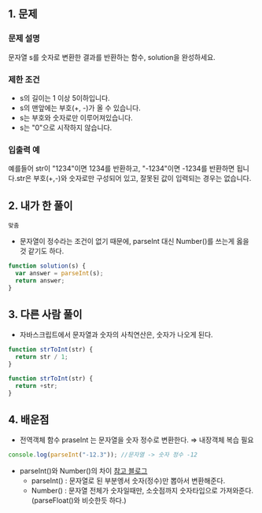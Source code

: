 ## 1. 문제

### **문제 설명**

문자열 s를 숫자로 변환한 결과를 반환하는 함수, solution을 완성하세요.

### 제한 조건

- s의 길이는 1 이상 5이하입니다.
- s의 맨앞에는 부호(+, -)가 올 수 있습니다.
- s는 부호와 숫자로만 이루어져있습니다.
- s는 "0"으로 시작하지 않습니다.

### 입출력 예

예를들어 str이 "1234"이면 1234를 반환하고, "-1234"이면 -1234를 반환하면 됩니다.str은 부호(+,-)와 숫자로만 구성되어 있고, 잘못된 값이 입력되는 경우는 없습니다.

## 2. 내가 한 풀이

`맞춤`

- 문자열이 정수라는 조건이 없기 때문에, parseInt 대신 Number()를 쓰는게 옳을 것 같기도 하다.

```js
function solution(s) {
  var answer = parseInt(s);
  return answer;
}
```

## 3. 다른 사람 풀이

- 자바스크립트에서 문자열과 숫자의 사칙연산은, 숫자가 나오게 된다.

```js
function strToInt(str) {
  return str / 1;
}

function strToInt(str) {
  return +str;
}
```

## 4. 배운점

- 전역객체 함수 praseInt 는 문자열을 숫자 정수로 변환한다. ⇒ 내장객체 복습 필요

```js
console.log(parseInt("-12.3")); //문자열 -> 숫자 정수 -12
```

- parseInt()와 Number()의 차이
  [참고 블로그](https://velog.io/@blackwidow/parseInt%EC%99%80-Number%EC%9D%98-%EC%B0%A8%EC%9D%B4)
  - parseInt() : 문자열로 된 부분엥서 숫자(정수)만 뽑아서 변환해준다.
  - Number() : 문자열 전체가 숫자일때만, 소숫점까지 숫자타입으로 가져와준다. (parseFloat()와 비슷한듯 하다.)
